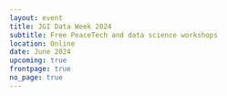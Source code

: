 ```yaml
---
layout: event
title: JGI Data Week 2024
subtitle: Free PeaceTech and data science workshops
location: Online
date: June 2024
upcoming: true
frontpage: true
no_page: true
---
```

